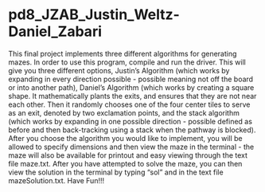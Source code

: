 pd8_JZAB_Justin_Weltz-Daniel_Zabari
===================================
This final project implements three different algorithms for generating mazes. In order to use this program, compile and run the driver. This will give you three different options, Justin’s Algorithm (which works by expanding in every direction possible - possible meaning not off the board or into another path), Daniel’s Algorithm (which works by creating a square shape.  It mathematically plants the exits, and ensures that they are not near each other.  Then it randomly chooses one of the four center tiles to serve as an exit, denoted by two exclamation points, and the stack algorithm (which works by expanding in one possible direction - possible defined as before and then back-tracking using a stack when the pathway is blocked). After you choose the algorithm you would like to implement, you will be allowed to specify dimensions and then view the maze in the terminal - the maze will also be available for printout and easy viewing through the text file maze.txt. After you have attempted to solve the maze, you can then view the solution in the terminal by typing “sol” and in the text file mazeSolution.txt. Have Fun!!!
